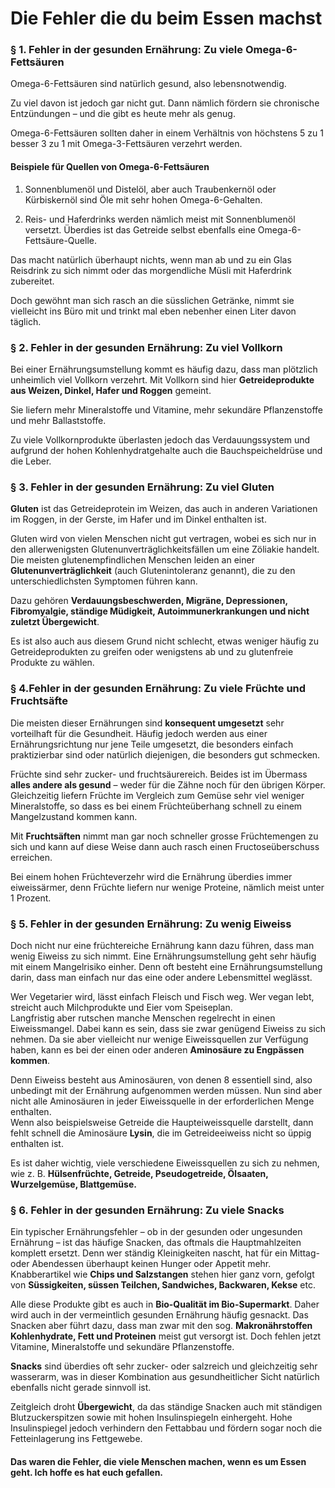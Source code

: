 # Die Fehler die du beim Essen machst

### § 1. Fehler in der gesunden Ernährung: Zu viele Omega-6-Fettsäuren 

Omega-6-Fettsäuren sind natürlich gesund, also lebensnotwendig.

Zu viel davon ist jedoch gar nicht gut. Dann nämlich fördern sie chronische Entzündungen – und die gibt es heute mehr als genug.

Omega-6-Fettsäuren sollten daher in einem Verhältnis von höchstens 5 zu 1 besser 3 zu 1 mit Omega-3-Fettsäuren verzehrt werden.

#### Beispiele für Quellen von Omega-6-Fettsäuren
  1. Sonnenblumenöl und Distelöl, aber auch Traubenkernöl oder Kürbiskernöl sind Öle mit sehr hohen Omega-6-Gehalten.

  2. Reis- und Haferdrinks werden nämlich meist mit Sonnenblumenöl versetzt. Überdies ist das Getreide selbst ebenfalls eine Omega-6-Fettsäure-Quelle.

Das macht natürlich überhaupt nichts, wenn man ab und zu ein Glas Reisdrink zu sich nimmt oder das morgendliche Müsli mit Haferdrink zubereitet.

Doch gewöhnt man sich rasch an die süsslichen Getränke, nimmt sie vielleicht ins Büro mit und trinkt mal eben nebenher einen Liter davon täglich.  

### § 2. Fehler in der gesunden Ernährung: Zu viel Vollkorn 

Bei einer Ernährungsumstellung kommt es häufig dazu, dass man plötzlich unheimlich viel Vollkorn verzehrt. Mit Vollkorn sind hier **Getreideprodukte aus Weizen, Dinkel, Hafer und Roggen** gemeint.  

Sie liefern mehr Mineralstoffe und Vitamine, mehr sekundäre Pflanzenstoffe und mehr Ballaststoffe.

<Warning>
Zu viele Vollkornprodukte überlasten jedoch das Verdauungssystem und aufgrund der hohen Kohlenhydratgehalte auch die Bauchspeicheldrüse und die Leber.  
</Warning>

### § 3. Fehler in der gesunden Ernährung: Zu viel Gluten

**Gluten** ist das Getreideprotein im Weizen, das auch in anderen Variationen im Roggen, in der Gerste, im Hafer und im Dinkel enthalten ist.  

Gluten wird von vielen Menschen nicht gut vertragen, wobei es sich nur in den allerwenigsten Glutenunverträglichkeitsfällen um eine Zöliakie handelt. Die meisten glutenempfindlichen Menschen leiden an einer **Glutenunverträglichkeit** (auch Glutenintoleranz genannt), die zu den unterschiedlichsten Symptomen führen kann.  

Dazu gehören **Verdauungsbeschwerden, Migräne, Depressionen, Fibromyalgie, ständige Müdigkeit, Autoimmunerkrankungen und nicht zuletzt Übergewicht**.  

Es ist also auch aus diesem Grund nicht schlecht, etwas weniger häufig zu Getreideprodukten zu greifen oder wenigstens ab und zu glutenfreie Produkte zu wählen.  

### § 4.Fehler in der gesunden Ernährung: Zu viele Früchte und Fruchtsäfte

Die meisten dieser Ernährungen sind **konsequent umgesetzt** sehr vorteilhaft für die Gesundheit. Häufig jedoch werden aus einer Ernährungsrichtung nur jene Teile umgesetzt, die besonders einfach praktizierbar sind oder natürlich diejenigen, die besonders gut schmecken.  

Früchte sind sehr zucker- und fruchtsäurereich. Beides ist im Übermass **alles andere als gesund** – weder für die Zähne noch für den übrigen Körper. Gleichzeitig liefern Früchte im Vergleich zum Gemüse sehr viel weniger Mineralstoffe, so dass es bei einem Früchteüberhang schnell zu einem Mangelzustand kommen kann.  

Mit **Fruchtsäften** nimmt man gar noch schneller grosse Früchtemengen zu sich und kann auf diese Weise dann auch rasch einen Fructoseüberschuss erreichen.  

Bei einem hohen Früchteverzehr wird die Ernährung überdies immer eiweissärmer, denn Früchte liefern nur wenige Proteine, nämlich meist unter 1 Prozent.  

### § 5. Fehler in der gesunden Ernährung: Zu wenig Eiweiss

Doch nicht nur eine früchtereiche Ernährung kann dazu führen, dass man wenig Eiweiss zu sich nimmt. Eine Ernährungsumstellung geht sehr häufig mit einem Mangelrisiko einher. Denn oft besteht eine Ernährungsumstellung darin, dass man einfach nur das eine oder andere Lebensmittel weglässt.  

Wer Vegetarier wird, lässt einfach Fleisch und Fisch weg. Wer vegan lebt, streicht auch Milchprodukte und Eier vom Speiseplan.  
Langfristig aber rutschen manche Menschen regelrecht in einen Eiweissmangel. Dabei kann es sein, dass sie zwar genügend Eiweiss zu sich nehmen. Da sie aber vielleicht nur wenige Eiweissquellen zur Verfügung haben, kann es bei der einen oder anderen **Aminosäure zu Engpässen kommen**.  

Denn Eiweiss besteht aus Aminosäuren, von denen 8 essentiell sind, also unbedingt mit der Ernährung aufgenommen werden müssen. Nun sind aber nicht alle Aminosäuren in jeder Eiweissquelle in der erforderlichen Menge enthalten.  
Wenn also beispielsweise Getreide die Haupteiweissquelle darstellt, dann fehlt schnell die Aminosäure **Lysin**, die im Getreideeiweiss nicht so üppig enthalten ist.  

Es ist daher wichtig, viele verschiedene Eiweissquellen zu sich zu nehmen, wie z. B. **Hülsenfrüchte, Getreide, Pseudogetreide, Ölsaaten, Wurzelgemüse, Blattgemüse.**  

### § 6. Fehler in der gesunden Ernährung: Zu viele Snacks

Ein typischer Ernährungsfehler – ob in der gesunden oder ungesunden Ernährung – ist das häufige Snacken, das oftmals die Hauptmahlzeiten komplett ersetzt. Denn wer ständig Kleinigkeiten nascht, hat für ein Mittag- oder Abendessen überhaupt keinen Hunger oder Appetit mehr.  Knabberartikel wie **Chips und Salzstangen** stehen hier ganz vorn, gefolgt von **Süssigkeiten, süssen Teilchen, Sandwiches, Backwaren, Kekse** etc.  

Alle diese Produkte gibt es auch in **Bio-Qualität im Bio-Supermarkt**. Daher wird auch in der vermeintlich gesunden Ernährung häufig gesnackt. Das Snacken aber führt dazu, dass man zwar mit den sog. **Makronährstoffen Kohlenhydrate, Fett und Proteinen** meist gut versorgt ist. Doch fehlen jetzt Vitamine, Mineralstoffe und sekundäre Pflanzenstoffe.  

**Snacks** sind überdies oft sehr zucker- oder salzreich und gleichzeitig sehr wasserarm, was in dieser Kombination aus gesundheitlicher Sicht natürlich ebenfalls nicht gerade sinnvoll ist.  

Zeitgleich droht **Übergewicht**, da das ständige Snacken auch mit ständigen Blutzuckerspitzen sowie mit hohen Insulinspiegeln einhergeht. Hohe Insulinspiegel jedoch verhindern den Fettabbau und fördern sogar noch die Fetteinlagerung ins Fettgewebe.  

#### Das waren die Fehler, die viele Menschen machen, wenn es um Essen geht. Ich hoffe es hat euch gefallen.
